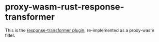 # proxy-wasm-rust-response-transformer

This is the [response-transformer
plugin](https://docs.konghq.com/hub/kong-inc/response-transformer/),
re-implemented as a proxy-wasm filter.
